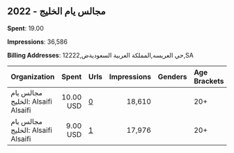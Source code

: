 ## 2022 - مجالس يام الخليج 
**Spent**: 19.00

**Impressions**: 36,586

**Billing Addresses**: حي العريسه,المملكة العربية السعوديةض,12222,SA

|Organization|Spent|Urls|Impressions|Genders|Age Brackets|Country Codes|
|:---|---:|:---|---:|:---|:---|:---|
|مجالس يام الخليج: Alsaifi Alsaifi|10.00 USD|[0](https://www.snap.com/political-ads/asset/d6afd2a888d0be91a5c3fd753e5bdd0d63eaabf94a89e2dd37ec75c98b359c0c?mediaType=jpeg)|18,610||20+|kuwait|
|مجالس يام الخليج: Alsaifi Alsaifi|9.00 USD|[1](https://www.snap.com/political-ads/asset/d6334fb08a23ee39493b400e527f99990dd6c7879151ebd8142caf935c7b1f00?mediaType=mp4)|17,976||20+|kuwait|
